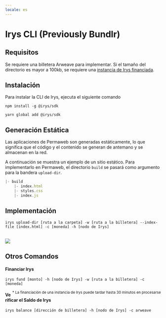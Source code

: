 ```yaml
---
locale: es
---
```


# Irys CLI (Previously Bundlr)

## Requisitos

Se requiere una billetera Arweave para implementar. Si el tamaño del directorio es mayor a 100kb, se requiere una <a href="#fund-irys">instancia de Irys financiada</a>.

## Instalación

Para instalar la CLI de Irys, ejecuta el siguiente comando
<CodeGroup>
<CodeGroupItem title="NPM">

```console:no-line-numbers
npm install -g @irys/sdk
```

 </CodeGroupItem>
 <CodeGroupItem title="YARN">

```console:no-line-numbers
yarn global add @irys/sdk
```

  </CodeGroupItem>
</CodeGroup>

## Generación Estática

Las aplicaciones de Permaweb son generadas estáticamente, lo que significa que el código y el contenido se generan de antemano y se almacenan en la red.

A continuación se muestra un ejemplo de un sitio estático. Para implementarlo en Permaweb, el directorio `build` se pasará como argumento para la bandera `upload-dir`.

```js
|- build
    |- index.html
    |- styles.css
    |- index.js
```

## Implementación

```console
irys upload-dir [ruta a la carpeta] -w [ruta a la billetera] --index-file [index.html] -c [moneda] -h [nodo de Irys]
```

<br/>
<img src="https://arweave.net/XfcrDTZsBn-rNwPuIiftHsLCyYczxgIZeIcr10l1-AM" />

## Otros Comandos

#### Financiar Irys

```console
irys fund [monto] -h [nodo de Irys] -w [ruta a la billetera] -c [moneda]
```

<sub style="float:right">\* La financiación de una instancia de Irys puede tardar hasta 30 minutos en procesarse</sub>

#### Verificar el Saldo de Irys

```console
irys balance [dirección de billetera] -h [nodo de Irys] -c arweave
```
